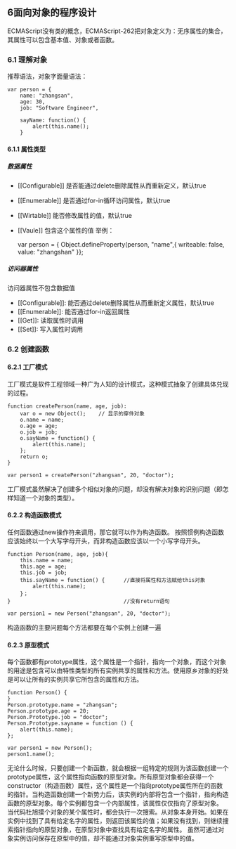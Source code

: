 ## 6面向对象的程序设计
ECMAScript没有类的概念，ECMAScript-262把对象定义为：无序属性的集合，其属性可以包含基本值、对象或者函数。
### 6.1 理解对象
推荐语法，对象字面量语法：

    var person = {
        name: "zhangsan",
        age: 30,
        job: "Software Engineer",

        sayName: function() {
            alert(this.name();
        }
#### 6.1.1 属性类型
##### 数据属性
+ [[Configurable]] 是否能通过delete删除属性从而重新定义，默认true
+ [[Enumerable]] 是否通过for-in循环访问属性，默认true
+ [[Wirtable]] 能否修改属性的值，默认true
+ [[Vaule]] 包含这个属性的值
举例：

    var person = {
    Object.defineProperty(person, "name",{
        writeable: false,
        value: "zhangshan"
    }};

##### 访问器属性
访问器属性不包含数据值
+ [[Configurable]]: 能否通过delete删除属性从而重新定义属性，默认true
+ [[Enumerable]]: 能否通过for-in返回属性
+ [[Get]]: 读取属性时调用
+ [[Set]]: 写入属性时调用

### 6.2 创建函数
#### 6.2.1 工厂模式
工厂模式是软件工程领域一种广为人知的设计模式，这种模式抽象了创建具体兑现的过程。

    function createPerson(name, age, job):
        var o = new Object();    // 显示的穿件对象
        o.name = name;
        o.age = age;
        o.job = job;
        o.sayName = function() {
            alert(this.name);
        };
        return o;
    }

    var person1 = createPerson("zhangsan", 20, "doctor");

工厂模式虽然解决了创建多个相似对象的问题，却没有解决对象的识别问题（即怎样知道一个对象的类型）。
#### 6.2.2 构造函数模式
任何函数通过new操作符来调用，那它就可以作为构造函数。
按照惯例构造函数应该始终以一个大写字母开头，而非构造函数应该以一个小写字母开头。

    function Person(name, age, job){
        this.name = name;
        this.age = age;
        this.job = job;
        this.sayName = function() {      //直接将属性和方法赋给this对象
            alert(this.name);
        }；
    }                                    //没有return语句

    var persion1 = new Person("zhangsan", 20, "doctor");


构造函数的主要问题每个方法都要在每个实例上创建一遍
#### 6.2.3 原型模式
每个函数都有prototype属性，这个属性是一个指针，指向一个对象，而这个对象的用途是包含可以由特性类型的所有实例共享的属性和方法。使用原乡对象的好处是可以让所有的实例共享它所包含的属性和方法。

    function Person() {
    }
    Person.prototype.name = "zhangsan";
    Person.prototype.age = 20;
    Person.Prototype.job = "doctor";
    Person.Prototype.sayname = function () {
        alert(this.name);
    };

    var person1 = new Person();
    person1.name();

无论什么时候，只要创建一个新函数，就会根据一组特定的规则为该函数创建一个prototype属性，这个属性指向函数的原型对象。所有原型对象都会获得一个constructor（构造函数）属性，这个属性是一个指向prototype属性所在的函数的指针。当构造函数创建一个新势力后，该实例的内部将包含一个指针，指向构造函数的原型对象。每个实例都包含一个内部属性，该属性仅仅指向了原型对象。
当代码杜旭摸个对象的某个属性时，都会执行一次搜索。从对象本身开始。如果在实例中找到了具有给定名字的属性，则返回该属性的值；如果没有找到，则继续搜索指针指向的原型对象，在原型对象中查找具有给定名字的属性。
虽然可通过对象实例访问保存在原型中的值，却不能通过对象实例重写原型中的值。
